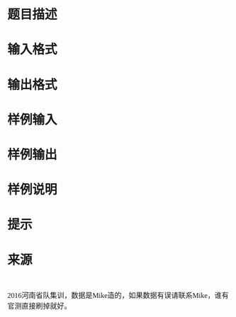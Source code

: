 

# 题目描述



# 输入格式



# 输出格式



# 样例输入



# 样例输出



# 样例说明



# 提示



# 来源


<p>
<br/>
</p>
<p class="MsoNormal">
<span style="font-family:宋体;font-size:12.0000pt;">2016河南省队集训，数据是Mike造的，如果数据有误请联系Mike，谁有官测直接刷掉就好。</span> 
</p>
<p>
<br/>
</p>
